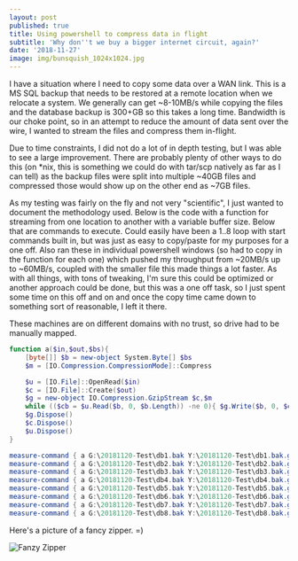 ```yaml
---
layout: post
published: true
title: Using powershell to compress data in flight
subtitle: 'Why don''t we buy a bigger internet circuit, again?'
date: '2018-11-27'
image: img/bunsquish_1024x1024.jpg
---
```

I have a situation where I need to copy some data over a WAN link. This is a MS SQL backup that needs to be restored at a remote location when we relocate a system. We generally can get ~8-10MB/s while copying the files and the database backup is 300+GB so this takes a long time. Bandwidth is our choke point, so in an attempt to reduce the amount of data sent over the wire, I wanted to stream the files and compress them in-flight.

Due to time constraints, I did not do a lot of in depth testing, but I was able to see a large improvement. There are probably plenty of other ways to do this (on \*nix, this is something we could do with tar/scp natively as far as I can tell) as the backup files were split into multiple ~40GB files and compressed those would show up on the other end as ~7GB files. 

As my testing was fairly on the fly and not very "scientific", I just wanted to document the methodology used. Below is the code with a function for streaming from one location to another with a variable buffer size. Below that are commands to execute. Could easily have been a 1..8 loop with start commands built in, but was just as easy to copy/paste for my purposes for a one off. Also ran these in individual powershell windows (so had to copy in the function for each one) which pushed my throughput from ~20MB/s up to ~60MB/s, coupled with the smaller file this made things a lot faster. As with all things, with tons of tweaking, I'm sure this could be optimized or another approach could be done, but this was a one off task, so I just spent some time on this off and on and once the copy time came down to something sort of reasonable, I left it there.

These machines are on different domains with no trust, so drive had to be manually mapped.

``` ps1
function a($in,$out,$bs){
    [byte[]] $b = new-object System.Byte[] $bs
    $m = [IO.Compression.CompressionMode]::Compress

    $u = [IO.File]::OpenRead($in)
    $c = [IO.File]::Create($out)
    $g = new-object IO.Compression.GzipStream $c,$m
    while (($cb = $u.Read($b, 0, $b.Length)) -ne 0){ $g.Write($b, 0, $cb) }
    $g.Dispose()
    $c.Dispose()
    $u.Dispose()
}

measure-command { a G:\20181120-Test\db1.bak Y:\20181120-Test\db1.bak.gz 8192 }
measure-command { a G:\20181120-Test\db2.bak Y:\20181120-Test\db2.bak.gz 8192 }
measure-command { a G:\20181120-Test\db3.bak Y:\20181120-Test\db3.bak.gz 8192 }
measure-command { a G:\20181120-Test\db4.bak Y:\20181120-Test\db4.bak.gz 8192 }
measure-command { a G:\20181120-Test\db5.bak Y:\20181120-Test\db5.bak.gz 8192 }
measure-command { a G:\20181120-Test\db6.bak Y:\20181120-Test\db6.bak.gz 8192 }
measure-command { a G:\20181120-Test\db7.bak Y:\20181120-Test\db7.bak.gz 8192 }
measure-command { a G:\20181120-Test\db8.bak Y:\20181120-Test\db8.bak.gz 8192 }
```

Here's a picture of a fancy zipper. =)

![Fanzy Zipper]({{site.baseurl}}/img/Article_Innovations_Zip-necklace_U-B2.jpg)
